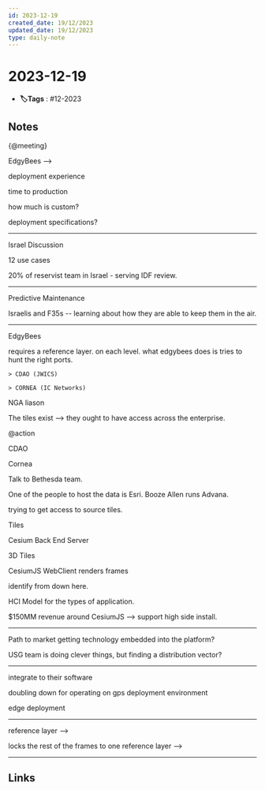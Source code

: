 ```yaml
---
id: 2023-12-19
created_date: 19/12/2023
updated_date: 19/12/2023
type: daily-note
---
```


# 2023-12-19
- **🏷️Tags** : #12-2023  

## Notes

{@meeting}

EdgyBees --> 

deployment experience

time to production

how much is custom?

deployment specifications?

---
Israel Discussion

12 use cases

20% of reservist team in Israel - serving IDF review. 

---
Predictive Maintenance

Israelis and F35s -- learning about how they are able to keep them in the air.

---

EdgyBees

requires a reference layer. on each level. what edgybees does is tries to hunt the right ports. 

	> CDAO (JWICS)

	> CORNEA (IC Networks)
	
NGA liason

The tiles exist --> they ought to have access across the enterprise. 

@action

CDAO 

Cornea

Talk to Bethesda team. 

One of the people to host the data is Esri. Booze Allen runs Advana. 

trying to get access to source tiles. 

Tiles 

Cesium Back End Server

3D Tiles

CesiumJS WebClient renders frames 

identify from down here. 

HCI Model for the types of application.

$150MM revenue around CesiumJS --> support high side install. 

---

Path to market getting technology embedded into the platform?

USG team is doing clever things, but finding a distribution vector?

---
integrate to their software

doubling down for operating on gps deployment environment

edge deployment

---
reference layer --> 

locks the rest of the frames to one reference layer --> 

---


## Links
